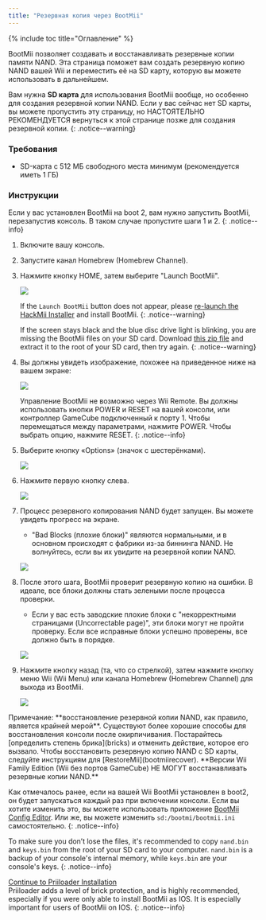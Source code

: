 ```yaml
---
title: "Резервная копия через BootMii"
---
```


{% include toc title="Оглавление" %}

BootMii позволяет создавать и восстанавливать резервные копии памяти NAND. Эта страница поможет вам создать резервную копию NAND вашей Wii и переместить её на SD карту, которую вы можете использовать в дальнейшем.

Вам нужна **SD карта** для использования BootMii вообще, но особенно для создания резервной копии NAND. Если у вас сейчас нет SD карты, вы можете пропустить эту страницу, но НАСТОЯТЕЛЬНО РЕКОМЕНДУЕТСЯ вернуться к этой странице позже для создания резервной копии.
{: .notice--warning}

### Требования

* SD-карта с 512 МБ свободного места минимум (рекомендуется иметь 1 ГБ)

### Инструкции

Если у вас установлен BootMii на boot 2, вам нужно запустить BootMii, перезапустив консоль. В таком случае пропустите шаги 1 и 2.
{: .notice--info}

1. Включите вашу консоль.
1. Запустите канал Homebrew (Homebrew Channel).
1. Нажмите кнопку HOME, затем выберите "Launch BootMii".

    ![](/images/bootmii/BootMii_HBC.png)

    If the `Launch BootMii` button does not appear, please [re-launch the HackMii Installer](hackmii) and install BootMii.
    {: .notice--warning}

    If the screen stays black and the blue disc drive light is blinking, you are missing the BootMii files on your SD card. Download [this zip file](https://static.hackmii.com/bootmii_sd_files.zip) and extract it to the root of your SD card, then try again.
    {: .notice--warning}

1. Вы должны увидеть изображение, похожее на приведенное ниже на вашем экране:

    ![](/images/bootmii/BootMii_Main.png)

    Управление BootMii не возможно через Wii Remote. Вы должны использовать кнопки POWER и RESET на вашей консоли, или контроллер GameCube подключенный к порту 1. Чтобы перемещаться между параметрами, нажмите POWER. Чтобы выбрать опцию, нажмите RESET.
    {: .notice--info}

1. Выберите кнопку «Options» (значок с шестерёнками).

    ![](/images/bootmii/BootMii_Gears.png)

1. Нажмите первую кнопку слева.

    ![](/images/bootmii/BootMii_Backup.png)

1. Процесс резервного копирования NAND будет запущен. Вы можете увидеть прогресс на экране.
    + "Bad Blocks (плохие блоки)" являются нормальными, и в основном происходят с фабрики из-за биннинга NAND. Не волнуйтесь, если вы их увидите на резервной копии NAND.

    ![](/images/bootmii/BootMii_NAND_Backup.png)

1. После этого шага, BootMii проверит резервную копию на ошибки. В идеале, все блоки должны стать зелеными после процесса проверки.
    + Если у вас есть заводские плохие блоки с "некорректными страницами (Uncorrectable page)", эти блоки могут не пройти проверку. Если все исправные блоки успешно проверены, все должно быть в порядке.

    ![](/images/bootmii/BootMii_NAND_Backup_Verify.png)

1. Нажмите кнопку назад (та, что со стрелкой), затем нажмите кнопку меню Wii (Wii Menu) или канала Homebrew (Homebrew Channel) для выхода из BootMii.

    ![](/images/bootmii/BootMii_Return.png)

<div id="restore-notice" class="notice" markdown="1">
Примечание: **восстановление резервной копии NAND, как правило, является крайней мерой**. Существуют более хорошие способы для восстановления консоли после окирпичивания.
Постарайтесь [определить степень брика](bricks) и отменить действие, которое его вызвало.
Чтобы восстановить резервную копию NAND с SD карты, следуйте инструкциям для [RestoreMii](bootmiirecover). **Версии Wii Family Edition (Wii без портов GameCube) НЕ МОГУТ восстанавливать резервные копии NAND.**
</div>

Как отмечалось ранее, если на вашей Wii BootMii установлен в boot2, он будет запускаться каждый раз при включении консоли. Если вы хотите изменить это, вы можете использовать приложение [BootMii Config Editor](https://oscwii.org/library/app/BootMiiConfigurationEditor). Или же, вы можете изменить `sd:/bootmi/bootmii.ini` самостоятельно.
{: .notice--info}

To make sure you don’t lose the files, it's recommended to copy `nand.bin` and `keys.bin` from the root of your SD card to your computer. `nand.bin` is a backup of your console's internal memory, while `keys.bin` are your console's keys.
{: .notice--info}

[Continue to Priiloader Installation](priiloader)<br> Priiloader adds a level of brick protection, and is highly recommended, especially if you were only able to install BootMii as IOS. It is especially important for users of BootMii on IOS.
{: .notice--info}
